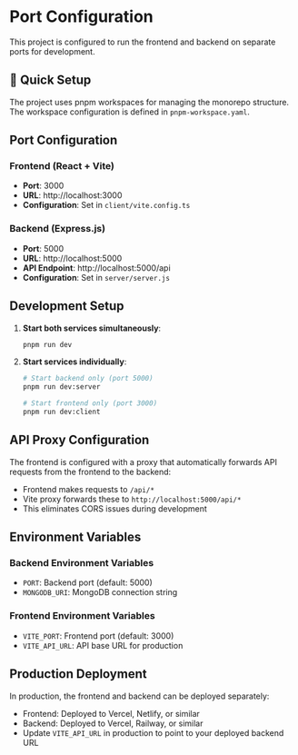 # Port Configuration

This project is configured to run the frontend and backend on separate ports for development.

## 🚀 Quick Setup

The project uses pnpm workspaces for managing the monorepo structure. The workspace configuration is defined in `pnpm-workspace.yaml`.

## Port Configuration

### Frontend (React + Vite)
- **Port**: 3000
- **URL**: http://localhost:3000
- **Configuration**: Set in `client/vite.config.ts`

### Backend (Express.js)
- **Port**: 5000
- **URL**: http://localhost:5000
- **API Endpoint**: http://localhost:5000/api
- **Configuration**: Set in `server/server.js`

## Development Setup

1. **Start both services simultaneously**:
   ```bash
   pnpm run dev
   ```

2. **Start services individually**:
   ```bash
   # Start backend only (port 5000)
   pnpm run dev:server
   
   # Start frontend only (port 3000)
   pnpm run dev:client
   ```

## API Proxy Configuration

The frontend is configured with a proxy that automatically forwards API requests from the frontend to the backend:

- Frontend makes requests to `/api/*`
- Vite proxy forwards these to `http://localhost:5000/api/*`
- This eliminates CORS issues during development

## Environment Variables

### Backend Environment Variables
- `PORT`: Backend port (default: 5000)
- `MONGODB_URI`: MongoDB connection string

### Frontend Environment Variables
- `VITE_PORT`: Frontend port (default: 3000)
- `VITE_API_URL`: API base URL for production

## Production Deployment

In production, the frontend and backend can be deployed separately:
- Frontend: Deployed to Vercel, Netlify, or similar
- Backend: Deployed to Vercel, Railway, or similar
- Update `VITE_API_URL` in production to point to your deployed backend URL
